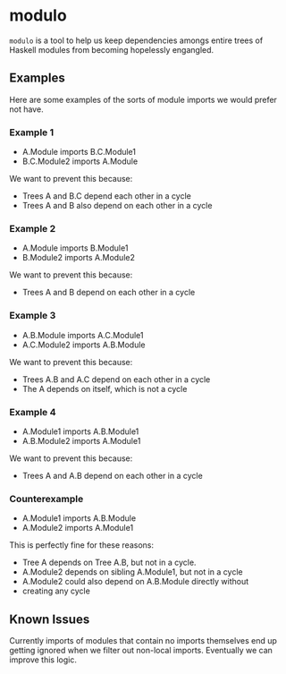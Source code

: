 # modulo

`modulo` is a tool to help us keep dependencies amongs entire trees of Haskell
modules from becoming hopelessly engangled.

## Examples

Here are some examples of the sorts of module imports we would prefer not have.

### Example 1

* A.Module imports B.C.Module1
* B.C.Module2 imports A.Module

We want to prevent this because:

* Trees A and B.C depend each other in a cycle
* Trees A and B also depend on each other in a cycle

### Example 2

* A.Module imports B.Module1
* B.Module2 imports A.Module2

We want to prevent this because:

* Trees A and B depend on each other in a cycle

### Example 3

* A.B.Module imports A.C.Module1
* A.C.Module2 imports A.B.Module

We want to prevent this because:

* Trees A.B and A.C depend on each other in a cycle
* The A depends on itself, which is not a cycle

### Example 4

* A.Module1 imports A.B.Module1
* A.B.Module2 imports A.Module1

We want to prevent this because:

* Trees A and A.B depend on each other in a cycle

### Counterexample

* A.Module1 imports A.B.Module
* A.Module2 imports A.Module1

This is perfectly fine for these reasons:

*  Tree A depends on Tree A.B, but not in a cycle.
*  A.Module2 depends on sibling A.Module1, but not in a cycle
*  A.Module2 could also depend on A.B.Module directly without
*  creating any cycle

## Known Issues

Currently imports of modules that contain no imports themselves end up getting
ignored when we filter out non-local imports. Eventually we can improve this
logic.
